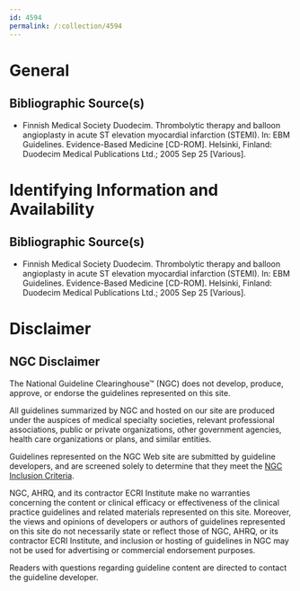 ```yaml
---
id: 4594
permalink: /:collection/4594
---
```


# General

## Bibliographic Source(s)

- Finnish Medical Society Duodecim. Thrombolytic therapy and balloon angioplasty in acute ST elevation myocardial infarction (STEMI). In: EBM Guidelines. Evidence-Based Medicine [CD-ROM]. Helsinki, Finland: Duodecim Medical Publications Ltd.; 2005 Sep 25 [Various].

# Identifying Information and Availability

## Bibliographic Source(s)

- Finnish Medical Society Duodecim. Thrombolytic therapy and balloon angioplasty in acute ST elevation myocardial infarction (STEMI). In: EBM Guidelines. Evidence-Based Medicine [CD-ROM]. Helsinki, Finland: Duodecim Medical Publications Ltd.; 2005 Sep 25 [Various].

# Disclaimer

## NGC Disclaimer

The National Guideline Clearinghouse™ (NGC) does not develop, produce, approve, or endorse the guidelines represented on this site.

All guidelines summarized by NGC and hosted on our site are produced under the auspices of medical specialty societies, relevant professional associations, public or private organizations, other government agencies, health care organizations or plans, and similar entities.

Guidelines represented on the NGC Web site are submitted by guideline developers, and are screened solely to determine that they meet the [NGC Inclusion Criteria](/help-and-about/summaries/inclusion-criteria).

NGC, AHRQ, and its contractor ECRI Institute make no warranties concerning the content or clinical efficacy or effectiveness of the clinical practice guidelines and related materials represented on this site. Moreover, the views and opinions of developers or authors of guidelines represented on this site do not necessarily state or reflect those of NGC, AHRQ, or its contractor ECRI Institute, and inclusion or hosting of guidelines in NGC may not be used for advertising or commercial endorsement purposes.

Readers with questions regarding guideline content are directed to contact the guideline developer.

